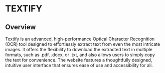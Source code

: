 # TEXTIFY

## Overview 
Textify is an advanced, high-performance Optical Character Recognition (OCR) tool designed to effortlessly extract text from even the most intricate images. 
It offers the flexibility to download the extracted text in multiple formats, such as .pdf, .docx, or .txt, and also allows users to simply copy the text for convenience. 
The website features a thoughtfully designed, intuitive user interface that ensures ease of use and accessibility for all. 


